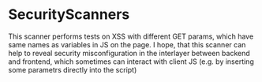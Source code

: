 # SecurityScanners
This scanner performs tests on XSS with different GET params, which have same names as variables in JS on the page. I hope, that this scanner can help to reveal security misconfiguration in the interlayer between backend and frontend, which sometimes can interact with client JS (e.g. by inserting some parametrs directly into the script)  
